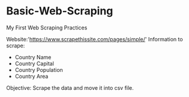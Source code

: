 # Basic-Web-Scraping
My First Web Scraping Practices

Website:'https://www.scrapethissite.com/pages/simple/'
Information to scrape:
  - Country Name
  - Country Capital
  - Country Population
  - Country Area

Objective: Scrape the data and move it into csv file.
